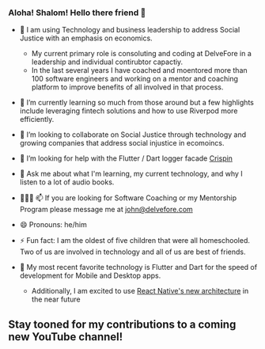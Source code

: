 ### Aloha! Shalom! Hello there friend 👋


- 🔭 I am using Technology and business leadership to address Social Justice with an emphasis on economics. 
  - My current primary role is consoluting and coding at DelveFore in a leadership and individual contirubtor capactiy. 
  - In the last several years I have coached and moentored more than 100 software engineers and working on a mentor and coaching platform to improve benefits of all involved in that process.

- 🌱 I’m currently learning so much from those around but a few highlights include leveraging fintech solutions and how to use Riverpod more efficiently.

- 👯 I’m looking to collaborate on Social Justice through technology and growing companies that address social injustice in ecomoincs.

- 🤔 I’m looking for help with the Flutter / Dart logger facade [Crispin](https://docs.page/delvefore/crispin)

- 💬 Ask me about what I'm learning, my current technology, and why I listen to a lot of audio books.

- 🧑‍🤝‍🧑 📫 If you are looking for Software Coaching or my Mentorship Program please message me at john@delvefore.com

- 😄 Pronouns: he/him

- ⚡ Fun fact: I am the oldest of five children that were all homeschooled. Two of us are involved in technology and all of us are best of friends.

- 🤖 My most recent favorite technology is Flutter and Dart for the speed of development for Mobile and Desktop apps. 
  - Additionally, I am excited to use [React Native's new architecture](https://reactnative.dev/docs/the-new-architecture/why) in the near future


## Stay tooned for my contributions to a coming new YouTube channel!
